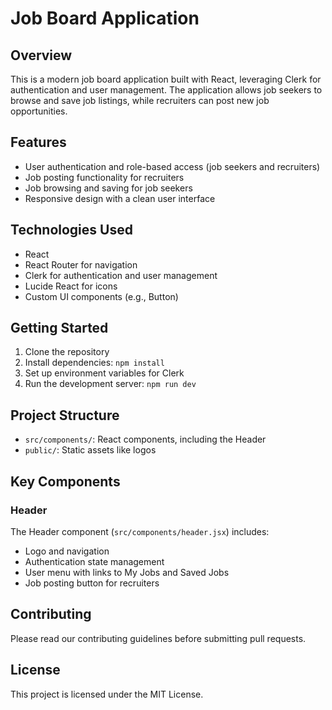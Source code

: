 # Job Board Application

## Overview

This is a modern job board application built with React, leveraging Clerk for authentication and user management. The application allows job seekers to browse and save job listings, while recruiters can post new job opportunities.

## Features

- User authentication and role-based access (job seekers and recruiters)
- Job posting functionality for recruiters
- Job browsing and saving for job seekers
- Responsive design with a clean user interface

## Technologies Used

- React
- React Router for navigation
- Clerk for authentication and user management
- Lucide React for icons
- Custom UI components (e.g., Button)

## Getting Started

1. Clone the repository
2. Install dependencies: `npm install`
3. Set up environment variables for Clerk
4. Run the development server: `npm run dev`

## Project Structure

- `src/components/`: React components, including the Header
- `public/`: Static assets like logos

## Key Components

### Header

The Header component (`src/components/header.jsx`) includes:
- Logo and navigation
- Authentication state management
- User menu with links to My Jobs and Saved Jobs
- Job posting button for recruiters

## Contributing

Please read our contributing guidelines before submitting pull requests.

## License

This project is licensed under the MIT License.